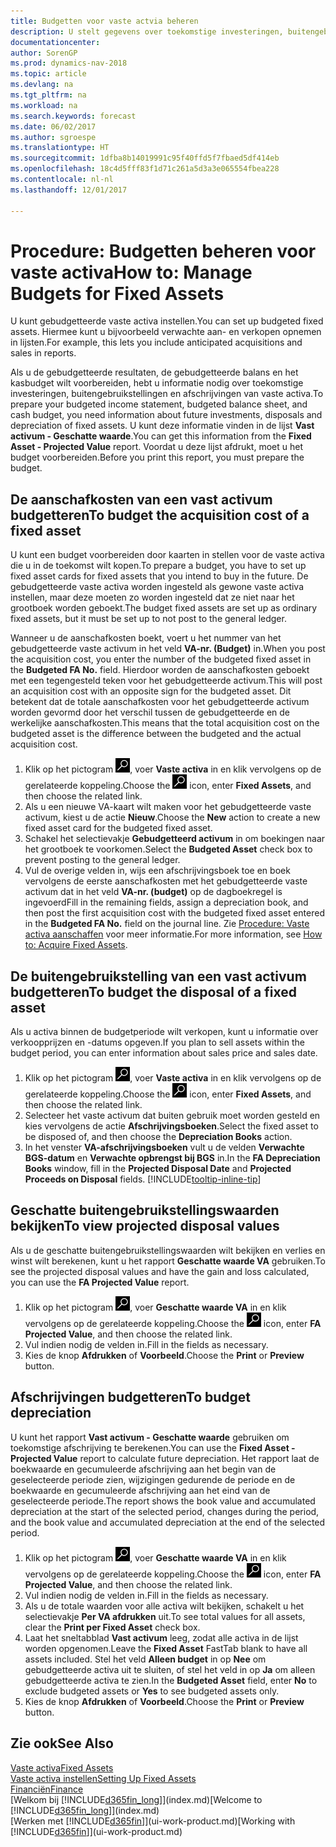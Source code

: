 ```yaml
---
title: Budgetten voor vaste actvia beheren
description: U stelt gegevens over toekomstige investeringen, buitengebruikstellingen en afschrijvingen van vaste activa in om te helpen budgetten en prognoses voor te bereiden.
documentationcenter: 
author: SorenGP
ms.prod: dynamics-nav-2018
ms.topic: article
ms.devlang: na
ms.tgt_pltfrm: na
ms.workload: na
ms.search.keywords: forecast
ms.date: 06/02/2017
ms.author: sgroespe
ms.translationtype: HT
ms.sourcegitcommit: 1dfba8b14019991c95f40ffd5f7fbaed5df414eb
ms.openlocfilehash: 18c4d5fff83f1d71c261a5d3a3e065554fbea228
ms.contentlocale: nl-nl
ms.lasthandoff: 12/01/2017

---
```

# <a name="how-to-manage-budgets-for-fixed-assets"></a><span data-ttu-id="474c3-103">Procedure: Budgetten beheren voor vaste activa</span><span class="sxs-lookup"><span data-stu-id="474c3-103">How to: Manage Budgets for Fixed Assets</span></span>
<span data-ttu-id="474c3-104">U kunt gebudgetteerde vaste activa instellen.</span><span class="sxs-lookup"><span data-stu-id="474c3-104">You can set up budgeted fixed assets.</span></span> <span data-ttu-id="474c3-105">Hiermee kunt u bijvoorbeeld verwachte aan- en verkopen opnemen in lijsten.</span><span class="sxs-lookup"><span data-stu-id="474c3-105">For example, this lets you include anticipated acquisitions and sales in reports.</span></span>  

<span data-ttu-id="474c3-106">Als u de gebudgetteerde resultaten, de gebudgetteerde balans en het kasbudget wilt voorbereiden, hebt u informatie nodig over toekomstige investeringen, buitengebruikstellingen en afschrijvingen van vaste activa.</span><span class="sxs-lookup"><span data-stu-id="474c3-106">To prepare your budgeted income statement, budgeted balance sheet, and cash budget, you need information about future investments, disposals and depreciation of fixed assets.</span></span> <span data-ttu-id="474c3-107">U kunt deze informatie vinden in de lijst **Vast activum - Geschatte waarde**.</span><span class="sxs-lookup"><span data-stu-id="474c3-107">You can get this information from the **Fixed Asset - Projected Value** report.</span></span> <span data-ttu-id="474c3-108">Voordat u deze lijst afdrukt, moet u het budget voorbereiden.</span><span class="sxs-lookup"><span data-stu-id="474c3-108">Before you print this report, you must prepare the budget.</span></span>  

## <a name="to-budget-the-acquisition-cost-of-a-fixed-asset"></a><span data-ttu-id="474c3-109">De aanschafkosten van een vast activum budgetteren</span><span class="sxs-lookup"><span data-stu-id="474c3-109">To budget the acquisition cost of a fixed asset</span></span>
<span data-ttu-id="474c3-110">U kunt een budget voorbereiden door kaarten in stellen voor de vaste activa die u in de toekomst wilt kopen.</span><span class="sxs-lookup"><span data-stu-id="474c3-110">To prepare a budget, you have to set up fixed asset cards for fixed assets that you intend to buy in the future.</span></span> <span data-ttu-id="474c3-111">De gebudgetteerde vaste activa worden ingesteld als gewone vaste activa instellen, maar deze moeten zo worden ingesteld dat ze niet naar het grootboek worden geboekt.</span><span class="sxs-lookup"><span data-stu-id="474c3-111">The budget fixed assets are set up as ordinary fixed assets, but it must be set up to not post to the general ledger.</span></span>

<span data-ttu-id="474c3-112">Wanneer u de aanschafkosten boekt, voert u het nummer van het gebudgetteerde vaste activum in het veld **VA-nr. (Budget)** in.</span><span class="sxs-lookup"><span data-stu-id="474c3-112">When you post the acquisition cost, you enter the number of the budgeted fixed asset in the **Budgeted FA No.** field.</span></span> <span data-ttu-id="474c3-113">Hierdoor worden de aanschafkosten geboekt met een tegengesteld teken voor het gebudgetteerde activum.</span><span class="sxs-lookup"><span data-stu-id="474c3-113">This will post an acquisition cost with an opposite sign for the budgeted asset.</span></span> <span data-ttu-id="474c3-114">Dit betekent dat de totale aanschafkosten voor het gebudgetteerde activum worden gevormd door het verschil tussen de gebudgetteerde en de werkelijke aanschafkosten.</span><span class="sxs-lookup"><span data-stu-id="474c3-114">This means that the total acquisition cost on the budgeted asset is the difference between the budgeted and the actual acquisition cost.</span></span>

1. <span data-ttu-id="474c3-115">Klik op het pictogram ![Zoeken naar pagina of rapport](media/ui-search/search_small.png "pictogram Zoeken naar pagina of rapport"), voer **Vaste activa** in en klik vervolgens op de gerelateerde koppeling.</span><span class="sxs-lookup"><span data-stu-id="474c3-115">Choose the ![Search for Page or Report](media/ui-search/search_small.png "Search for Page or Report icon") icon, enter **Fixed Assets**, and then choose the related link.</span></span>
2. <span data-ttu-id="474c3-116">Als u een nieuwe VA-kaart wilt maken voor het gebudgetteerde vaste activum, kiest u de actie **Nieuw**.</span><span class="sxs-lookup"><span data-stu-id="474c3-116">Choose the **New** action to create a new fixed asset card for the budgeted fixed asset.</span></span>
3. <span data-ttu-id="474c3-117">Schakel het selectievakje **Gebudgetteerd activum** in om boekingen naar het grootboek te voorkomen.</span><span class="sxs-lookup"><span data-stu-id="474c3-117">Select the **Budgeted Asset** check box to prevent posting to the general ledger.</span></span>
4. <span data-ttu-id="474c3-118">Vul de overige velden in, wijs een afschrijvingsboek toe en boek vervolgens de eerste aanschafkosten met het gebudgetteerde vaste activum dat in het veld **VA-nr. (budget)** op de dagboekregel is ingevoerd</span><span class="sxs-lookup"><span data-stu-id="474c3-118">Fill in the remaining fields, assign a depreciation book, and then post the first acquisition cost with the budgeted fixed asset entered in the **Budgeted FA No.** field on the journal line.</span></span> <span data-ttu-id="474c3-119">Zie [Procedure: Vaste activa aanschaffen](fa-how-acquire.md) voor meer informatie.</span><span class="sxs-lookup"><span data-stu-id="474c3-119">For more information, see [How to: Acquire Fixed Assets](fa-how-acquire.md).</span></span>

## <a name="to-budget-the-disposal-of-a-fixed-asset"></a><span data-ttu-id="474c3-120">De buitengebruikstelling van een vast activum budgetteren</span><span class="sxs-lookup"><span data-stu-id="474c3-120">To budget the disposal of a fixed asset</span></span>
<span data-ttu-id="474c3-121">Als u activa binnen de budgetperiode wilt verkopen, kunt u informatie over verkoopprijzen en -datums opgeven.</span><span class="sxs-lookup"><span data-stu-id="474c3-121">If you plan to sell assets within the budget period, you can enter information about sales price and sales date.</span></span>

1. <span data-ttu-id="474c3-122">Klik op het pictogram ![Zoeken naar pagina of rapport](media/ui-search/search_small.png "pictogram Zoeken naar pagina of rapport"), voer **Vaste activa** in en klik vervolgens op de gerelateerde koppeling.</span><span class="sxs-lookup"><span data-stu-id="474c3-122">Choose the ![Search for Page or Report](media/ui-search/search_small.png "Search for Page or Report icon") icon, enter **Fixed Assets**, and then choose the related link.</span></span>
2. <span data-ttu-id="474c3-123">Selecteer het vaste activum dat buiten gebruik moet worden gesteld en kies vervolgens de actie **Afschrijvingsboeken**.</span><span class="sxs-lookup"><span data-stu-id="474c3-123">Select the fixed asset to be disposed of, and then choose the **Depreciation Books** action.</span></span>
3. <span data-ttu-id="474c3-124">In het venster **VA-afschrijvingsboeken** vult u de velden **Verwachte BGS-datum** en **Verwachte opbrengst bij BGS** in.</span><span class="sxs-lookup"><span data-stu-id="474c3-124">In the **FA Depreciation Books** window, fill in the **Projected Disposal Date** and **Projected Proceeds on Disposal** fields.</span></span> [!INCLUDE[tooltip-inline-tip](includes/tooltip-inline-tip_md.md)]

## <a name="to-view-projected-disposal-values"></a><span data-ttu-id="474c3-125">Geschatte buitengebruikstellingswaarden bekijken</span><span class="sxs-lookup"><span data-stu-id="474c3-125">To view projected disposal values</span></span>
<span data-ttu-id="474c3-126">Als u de geschatte buitengebruikstellingswaarden wilt bekijken en verlies en winst wilt berekenen, kunt u het rapport **Geschatte waarde VA** gebruiken.</span><span class="sxs-lookup"><span data-stu-id="474c3-126">To see the projected disposal values and have the gain and loss calculated, you can use the **FA Projected Value** report.</span></span>

1. <span data-ttu-id="474c3-127">Klik op het pictogram ![Zoeken naar pagina of rapport](media/ui-search/search_small.png "pictogram Zoeken naar pagina of rapport"), voer **Geschatte waarde VA** in en klik vervolgens op de gerelateerde koppeling.</span><span class="sxs-lookup"><span data-stu-id="474c3-127">Choose the ![Search for Page or Report](media/ui-search/search_small.png "Search for Page or Report icon") icon, enter **FA Projected Value**, and then choose the related link.</span></span>
2. <span data-ttu-id="474c3-128">Vul indien nodig de velden in.</span><span class="sxs-lookup"><span data-stu-id="474c3-128">Fill in the fields as necessary.</span></span>
3. <span data-ttu-id="474c3-129">Kies de knop **Afdrukken** of **Voorbeeld**.</span><span class="sxs-lookup"><span data-stu-id="474c3-129">Choose the **Print** or **Preview** button.</span></span>

## <a name="to-budget-depreciation"></a><span data-ttu-id="474c3-130">Afschrijvingen budgetteren</span><span class="sxs-lookup"><span data-stu-id="474c3-130">To budget depreciation</span></span>
<span data-ttu-id="474c3-131">U kunt het rapport **Vast activum - Geschatte waarde** gebruiken om toekomstige afschrijving te berekenen.</span><span class="sxs-lookup"><span data-stu-id="474c3-131">You can use the **Fixed Asset - Projected Value** report to calculate future depreciation.</span></span> <span data-ttu-id="474c3-132">Het rapport laat de boekwaarde en gecumuleerde afschrijving aan het begin van de geselecteerde periode zien, wijzigingen gedurende de periode en de boekwaarde en gecumuleerde afschrijving aan het eind van de geselecteerde periode.</span><span class="sxs-lookup"><span data-stu-id="474c3-132">The report shows the book value and accumulated depreciation at the start of the selected period, changes during the period, and the book value and accumulated depreciation at the end of the selected period.</span></span>

1. <span data-ttu-id="474c3-133">Klik op het pictogram ![Zoeken naar pagina of rapport](media/ui-search/search_small.png "pictogram Zoeken naar pagina of rapport"), voer **Geschatte waarde VA** in en klik vervolgens op de gerelateerde koppeling.</span><span class="sxs-lookup"><span data-stu-id="474c3-133">Choose the ![Search for Page or Report](media/ui-search/search_small.png "Search for Page or Report icon") icon, enter **FA Projected Value**, and then choose the related link.</span></span>
2. <span data-ttu-id="474c3-134">Vul indien nodig de velden in.</span><span class="sxs-lookup"><span data-stu-id="474c3-134">Fill in the fields as necessary.</span></span>
3. <span data-ttu-id="474c3-135">Als u de totale waarden voor alle activa wilt bekijken, schakelt u het selectievakje **Per VA afdrukken** uit.</span><span class="sxs-lookup"><span data-stu-id="474c3-135">To see total values for all assets, clear the **Print per Fixed Asset** check box.</span></span>
4. <span data-ttu-id="474c3-136">Laat het sneltabblad **Vast activum** leeg, zodat alle activa in de lijst worden opgenomen.</span><span class="sxs-lookup"><span data-stu-id="474c3-136">Leave the **Fixed Asset** FastTab blank to have all assets included.</span></span> <span data-ttu-id="474c3-137">Stel het veld **Alleen budget** in op **Nee** om gebudgetteerde activa uit te sluiten, of stel het veld in op **Ja** om alleen gebudgetteerde activa te zien.</span><span class="sxs-lookup"><span data-stu-id="474c3-137">In the **Budgeted Asset** field, enter **No** to exclude budgeted assets or **Yes** to see budgeted assets only.</span></span>
5. <span data-ttu-id="474c3-138">Kies de knop **Afdrukken** of **Voorbeeld**.</span><span class="sxs-lookup"><span data-stu-id="474c3-138">Choose the **Print** or **Preview** button.</span></span>

## <a name="see-also"></a><span data-ttu-id="474c3-139">Zie ook</span><span class="sxs-lookup"><span data-stu-id="474c3-139">See Also</span></span>
[<span data-ttu-id="474c3-140">Vaste activa</span><span class="sxs-lookup"><span data-stu-id="474c3-140">Fixed Assets</span></span>](fa-manage.md)  
[<span data-ttu-id="474c3-141">Vaste activa instellen</span><span class="sxs-lookup"><span data-stu-id="474c3-141">Setting Up Fixed Assets</span></span>](fa-setup.md)  
[<span data-ttu-id="474c3-142">Financiën</span><span class="sxs-lookup"><span data-stu-id="474c3-142">Finance</span></span>](finance.md)  
<span data-ttu-id="474c3-143">[Welkom bij [!INCLUDE[d365fin_long](includes/d365fin_long_md.md)]](index.md)</span><span class="sxs-lookup"><span data-stu-id="474c3-143">[Welcome to [!INCLUDE[d365fin_long](includes/d365fin_long_md.md)]](index.md)</span></span>  
<span data-ttu-id="474c3-144">[Werken met [!INCLUDE[d365fin](includes/d365fin_md.md)]](ui-work-product.md)</span><span class="sxs-lookup"><span data-stu-id="474c3-144">[Working with [!INCLUDE[d365fin](includes/d365fin_md.md)]](ui-work-product.md)</span></span>

